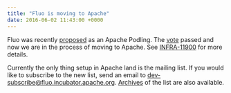 ```yaml
---
title: "Fluo is moving to Apache"
date: 2016-06-02 11:43:00 +0000
---
```


Fluo was recently [proposed][1] as an Apache Podling.  The [vote][2] passed and
now we are in the process of moving to Apache.  See [INFRA-11900][3] for more
details.

Currently the only thing setup in Apache land is the mailing list.  If you
would like to subscribe to the new list, send an email to
[dev-subscribe@fluo.incubator.apache.org][4].  [Archives][5] of the list are also
available.

[1]: https://wiki.apache.org/incubator/FluoProposal
[2]: https://lists.apache.org/thread.html/Zt804544sb0m1wi
[3]: https://issues.apache.org/jira/browse/INFRA-11900
[4]: mailto:dev-subscribe@fluo.incubator.apache.org
[5]: https://lists.apache.org/list.html?dev@fluo.apache.org
